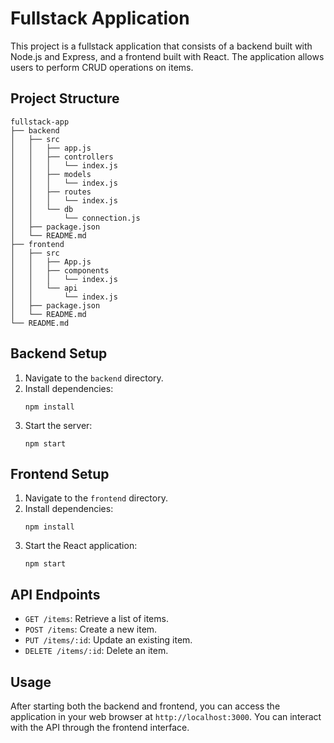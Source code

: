 # Fullstack Application

This project is a fullstack application that consists of a backend built with Node.js and Express, and a frontend built with React. The application allows users to perform CRUD operations on items.

## Project Structure

```
fullstack-app
├── backend
│   ├── src
│   │   ├── app.js
│   │   ├── controllers
│   │   │   └── index.js
│   │   ├── models
│   │   │   └── index.js
│   │   ├── routes
│   │   │   └── index.js
│   │   └── db
│   │       └── connection.js
│   ├── package.json
│   └── README.md
├── frontend
│   ├── src
│   │   ├── App.js
│   │   ├── components
│   │   │   └── index.js
│   │   └── api
│   │       └── index.js
│   ├── package.json
│   └── README.md
└── README.md
```

## Backend Setup

1. Navigate to the `backend` directory.
2. Install dependencies:
   ```
   npm install
   ```
3. Start the server:
   ```
   npm start
   ```

## Frontend Setup

1. Navigate to the `frontend` directory.
2. Install dependencies:
   ```
   npm install
   ```
3. Start the React application:
   ```
   npm start
   ```

## API Endpoints

- `GET /items`: Retrieve a list of items.
- `POST /items`: Create a new item.
- `PUT /items/:id`: Update an existing item.
- `DELETE /items/:id`: Delete an item.

## Usage

After starting both the backend and frontend, you can access the application in your web browser at `http://localhost:3000`. You can interact with the API through the frontend interface.